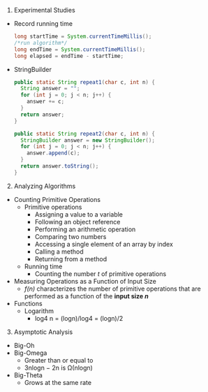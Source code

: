 1. Experimental Studies
  - Record running time
    ```java
    long startTime = System.currentTimeMillis();
    /*run algorithm*/
    long endTime = System.currentTimeMillis();
    long elapsed = endTime - startTime;
    ```
  - StringBuilder
    ```java
    public static String repeat1(char c, int n) {
      String answer = "";
      for (int j = 0; j < n; j++) {
        answer += c;
      }
      return answer;
    }

    public static String repeat2(char c, int n) {
      StringBuilder answer = new StringBuilder();
      for (int j = 0; j < n; j++) {
        answer.append(c);
      }
      return answer.toString();
    }
    ```

2. Analyzing Algorithms
  - Counting Primitive Operations
    * Primitive operations
      * Assigning a value to a variable
      * Following an object reference
      * Performing an arithmetic operation
      * Comparing two numbers
      * Accessing a single element of an array by index
      * Calling a method
      * Returning from a method
    * Running time
      * Counting the number _t_ of primitive operations 
  - Measuring Operations as a Function of Input Size
    * _f(n)_ characterizes the number of primitive operations that are performed as a function of the **input size _n_**
  - Functions
    * Logarithm
      * log4 n = (logn)/log4 = (logn)/2
      
      
3. Asymptotic Analysis
  - Big-Oh   
  - Big-Omega
    * Greater than or equal to
    * 3nlogn − 2n is Ω(nlogn)
  - Big-Theta
    * Grows at the same rate

